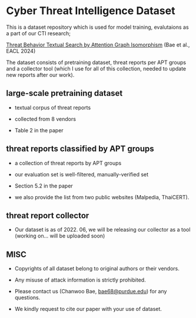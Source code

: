 # Cyber Threat Intelligence Dataset

This is a dataset repository which is used for model training, evalutaions as a part of our CTI research;

[Threat Behavior Textual Search by Attention Graph Isomorphism](https://aclanthology.org/2024.eacl-long.160) (Bae et al., EACL 2024)

The dataset consists of pretraining dataset, threat reports per APT groups and a collector tool (which I use for all of this collection, needed to update new reports after our work).

 ## large-scale pretraining dataset 

 - textual corpus of threat reports

 - collected from 8 vendors

 - Table 2 in the paper 

 ## threat reports classified by APT groups

 - a collection of threat reports by APT groups

 - our evaluation set is well-filtered, manually-verified set 

 - Section 5.2 in the paper 

 - we also provide the list from two public websites (Malpedia, ThaiCERT).

  ## threat report collector 

  - Our dataset is as of 2022. 06, we will be releasing our collector as a tool (working on... will be uploaded soon)

  ## MISC

  - Copyrights of all dataset belong to original authors or their vendors.

  - Any misuse of attack information is strictly prohibited.
  
  - Please contact us (Chanwoo Bae, bae68@purdue.edu) for any questions.

  - We kindly request to cite our paper with your use of dataset.